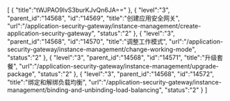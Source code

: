 [
	{
		"title":"tWJPAO9lvS3burKJvQn6JA=="
	},
	{
		"level":"3",
		"parent_id":"14568",
		"id":"14569",
		"title":"创建应用安全网关",
		"url":"/application-security-gateway/instance-management/create-application-security-gateway",
		"status":"2"
	},
	{
		"level":"3",
		"parent_id":"14568",
		"id":"14570",
		"title":"调整工作模式",
		"url":"/application-security-gateway/instance-management/change-working-mode",
		"status":"2"
	},
	{
		"level":"3",
		"parent_id":"14568",
		"id":"14571",
		"title":"升级套餐",
		"url":"/application-security-gateway/instance-management/upgrade-package",
		"status":"2"
	},
	{
		"level":"3",
		"parent_id":"14568",
		"id":"14572",
		"title":"绑定和解绑负载均衡",
		"url":"/application-security-gateway/instance-management/binding-and-unbinding-load-balancing",
		"status":"2"
	}
]